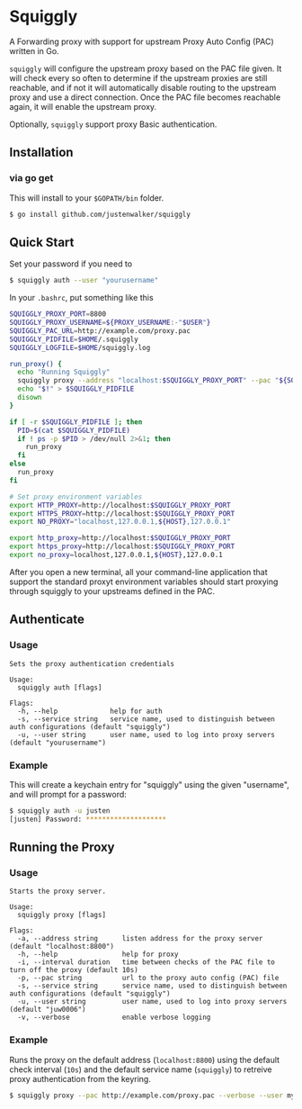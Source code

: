 # Squiggly

A Forwarding proxy with support for upstream Proxy Auto Config (PAC) written in Go.

`squiggly` will configure the upstream proxy based on the PAC file given. It will check every so often to determine if the upstream proxies are still reachable, and if not it will automatically disable routing to the upstream proxy and use a direct connection. Once the PAC file becomes reachable again, it will enable the upstream proxy.

Optionally, `squiggly` support proxy Basic authentication.

## Installation

### via go get

This will install to your `$GOPATH/bin` folder.

```bash
$ go install github.com/justenwalker/squiggly
```

## Quick Start

Set your password if you need to

```bash
$ squiggly auth --user "yourusername"
```

In your `.bashrc`, put something like this

```bash
SQUIGGLY_PROXY_PORT=8800
SQUIGGLY_PROXY_USERNAME=${PROXY_USERNAME:-"$USER"}
SQUIGGLY_PAC_URL=http://example.com/proxy.pac
SQUIGGLY_PIDFILE=$HOME/.squiggly
SQUIGGLY_LOGFILE=$HOME/squiggly.log

run_proxy() {
  echo "Running Squiggly"
  squiggly proxy --address "localhost:$SQUIGGLY_PROXY_PORT" --pac "${SQUIGGLY_PAC_URL}" --verbose --user "${SQUIGGLY_PROXY_USERNAME}" > ${SQUIGGLY_LOGFILE} 2>&1 &
  echo "$!" > $SQUIGGLY_PIDFILE
  disown
}

if [ -r $SQUIGGLY_PIDFILE ]; then
  PID=$(cat $SQUIGGLY_PIDFILE)
  if ! ps -p $PID > /dev/null 2>&1; then
    run_proxy
  fi
else
  run_proxy
fi

# Set proxy environment variables
export HTTP_PROXY=http://localhost:$SQUIGGLY_PROXY_PORT
export HTTPS_PROXY=http://localhost:$SQUIGGLY_PROXY_PORT
export NO_PROXY="localhost,127.0.0.1,${HOST},127.0.0.1"

export http_proxy=http://localhost:$SQUIGGLY_PROXY_PORT
export https_proxy=http://localhost:$SQUIGGLY_PROXY_PORT
export no_proxy=localhost,127.0.0.1,${HOST},127.0.0.1
```

After you open a new terminal, all your command-line application that support the standard proxyt environment variables should start proxying through squiggly to your upstreams defined in the PAC.

## Authenticate

### Usage

```
Sets the proxy authentication credentials

Usage:
  squiggly auth [flags]

Flags:
  -h, --help             help for auth
  -s, --service string   service name, used to distinguish between auth configurations (default "squiggly")
  -u, --user string      user name, used to log into proxy servers (default "yourusername")
```

### Example

This will create a keychain entry for "squiggly" using the given "username", and will prompt for a password:

```bash
$ squiggly auth -u justen
[justen] Password: ********************
```

## Running the Proxy

### Usage

```
Starts the proxy server.

Usage:
  squiggly proxy [flags]

Flags:
  -a, --address string      listen address for the proxy server (default "localhost:8800")
  -h, --help                help for proxy
  -i, --interval duration   time between checks of the PAC file to turn off the proxy (default 10s)
  -p, --pac string          url to the proxy auto config (PAC) file
  -s, --service string      service name, used to distinguish between auth configurations (default "squiggly")
  -u, --user string         user name, used to log into proxy servers (default "juw0006")
  -v, --verbose             enable verbose logging
```

### Example

Runs the proxy on the default address (`localhost:8800`) using the default check interval (`10s`) and the default service name (`squiggly`) to retreive proxy authentication from the keyring.

```bash
$ squiggly proxy --pac http://example.com/proxy.pac --verbose --user myusername
```

